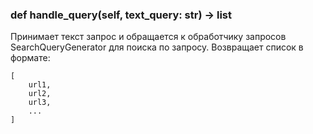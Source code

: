 ### def handle_query(self, text_query: str) -> list
Принимает текст запрос и обращается к обработчику запросов SearchQueryGenerator
для поиска по запросу. Возвращает список в формате:
```
[
    url1,
    url2,
    url3,
    ...
]
```
